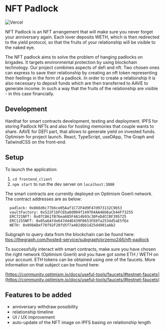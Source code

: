 # NFT Padlock

![Vercel](https://vercelbadge.vercel.app/api/przemo246/nft-padlock)

NFT Padlock is an NFT arrangement that will make sure you never forget your anniversary again. Each lover deposits WETH, which is then redirected to the yield protocol, so that the fruits of your relationship will be visible to the naked eye.

The NFT padlock aims to solve the problem of hanging padlocks on brigades. It targets environmental protection by using blockchain technology. Our project combines aspects of defi and nft. Two chosen ones can express to save their relationship by creating an nft token representing their feelings in the form of a padlock. In order to create a relationship it is also necessary to deposit funds which are then transferred to AAVE to generate income. In such a way that the fruits of the relationship are visible - in this case financially.

## Development

Hardhat for smart contracts development, testing and deployment. IPFS for storing Padlock NFTs and also for hosting memories that couple wants to share. AAVE for DEFI part, that allows to generate yield on invested funds. Optimism for project launch. React, TypeScript, useDApp, The Graph and TailwindCSS on the front-end.

## Setup

To launch the application:

1. `cd frontend_client`
2. `npm start` to run the dev server on `localhost:3000`

The smart contracts are currently deployed on Optimism Goerli network. The contract addresses are as below:

```
  padlock: 0x866d6c77b6ce05Aaf1C72F4d9F47d973132C9b53
  vaultFactory: 0x522F1bFCEba0d004f1497D4AA46b6aCb44Ff3255
  ERC721NFT: 0x07C861fB76ea685F4A14b93c30FeDdCCBF395725
  ERC1155NFT: 0x05a6Afde647d44E439F0653FE0fa2534d5aE5fEe
  WETH: 0x09bADef78f92F20fd5f7a402dbb1d25d4901aAb2
```

Subgraph to query data from the blockchain can be found here:
[ttps://thegraph.com/hosted-service/subgraph/przemo246/nft-padlock](https://thegraph.com/hosted-service/subgraph/przemo246/nft-padlock)

To successfully interact with smart contracts, make sure you have chosen the right network (Optimism Goerli) and you have got some ETH / WETH on your account. ETH tokens can be obtained using one of the faucets. More information on that subject can be found here:

[https://community.optimism.io/docs/useful-tools/faucets/#testnet-faucets](https://community.optimism.io/docs/useful-tools/faucets/#testnet-faucets)

## Features to be added

-   anniversary withdraw possibility
-   relationship timeline
-   UI / UX improvement
-   auto-update of the NFT image on IPFS basing on relationship length
